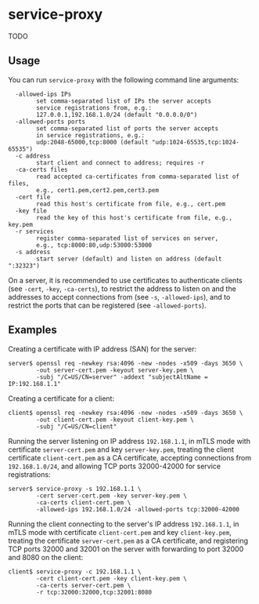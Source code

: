 # service-proxy

TODO

## Usage

You can run `service-proxy` with the following command line arguments:

```
  -allowed-ips IPs
        set comma-separated list of IPs the server accepts
        service registrations from, e.g.:
        127.0.0.1,192.168.1.0/24 (default "0.0.0.0/0")
  -allowed-ports ports
        set comma-separated list of ports the server accepts
        in service registrations, e.g.:
        udp:2048-65000,tcp:8000 (default "udp:1024-65535,tcp:1024-65535")
  -c address
        start client and connect to address; requires -r
  -ca-certs files
        read accepted ca-certificates from comma-separated list of files,
        e.g., cert1.pem,cert2.pem,cert3.pem
  -cert file
        read this host's certificate from file, e.g., cert.pem
  -key file
        read the key of this host's certificate from file, e.g., key.pem
  -r services
        register comma-separated list of services on server,
        e.g., tcp:8000:80,udp:53000:53000
  -s address
        start server (default) and listen on address (default ":32323")
```

On a server, it is recommended to use certificates to authenticate clients (see
`-cert`, `-key`, `-ca-certs`), to restrict the address to listen on and the
addresses to accept connections from (see `-s`, `-allowed-ips`), and to
restrict the ports that can be registered (see `-allowed-ports`).

## Examples

Creating a certificate with IP address (SAN) for the server:

```
server$ openssl req -newkey rsa:4096 -new -nodes -x509 -days 3650 \
        -out server-cert.pem -keyout server-key.pem \
        -subj "/C=US/CN=server" -addext "subjectAltName = IP:192.168.1.1"
```

Creating a certificate for a client:

```
client$ openssl req -newkey rsa:4096 -new -nodes -x509 -days 3650 \
        -out client-cert.pem -keyout client-key.pem \
        -subj "/C=US/CN=client"
```

Running the server listening on IP address `192.168.1.1`, in mTLS mode with
certificate `server-cert.pem` and key `server-key.pem`, treating the client
certificate `client-cert.pem` as a CA certificate, accepting connections from
`192.168.1.0/24`, and allowing TCP ports 32000-42000 for service registrations:

```
server$ service-proxy -s 192.168.1.1 \
        -cert server-cert.pem -key server-key.pem \
        -ca-certs client-cert.pem \
        -allowed-ips 192.168.1.0/24 -allowed-ports tcp:32000-42000
```

Running the client connecting to the server's IP address `192.168.1.1`, in mTLS
mode with certificate `client-cert.pem` and key `client-key.pem`, treating the
certificate `server-cert.pem` as a CA certificate, and registering TCP ports
32000 and 32001 on the server with forwarding to port 32000 and 8080 on the
client:

```
client$ service-proxy -c 192.168.1.1 \
        -cert client-cert.pem -key client-key.pem \
        -ca-certs server-cert.pem \
        -r tcp:32000:32000,tcp:32001:8080
```
